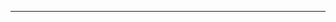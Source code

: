 <!--
CO_OP_TRANSLATOR_METADATA:
{
  "original_hash": "77735b446eb79b1bba9c849865cd0ced",
  "translation_date": "2025-08-28T18:03:21+00:00",
  "source_file": "03-GettingStarted/05-stdio-server/README.md",
  "language_code": "fa"
}
-->


---

